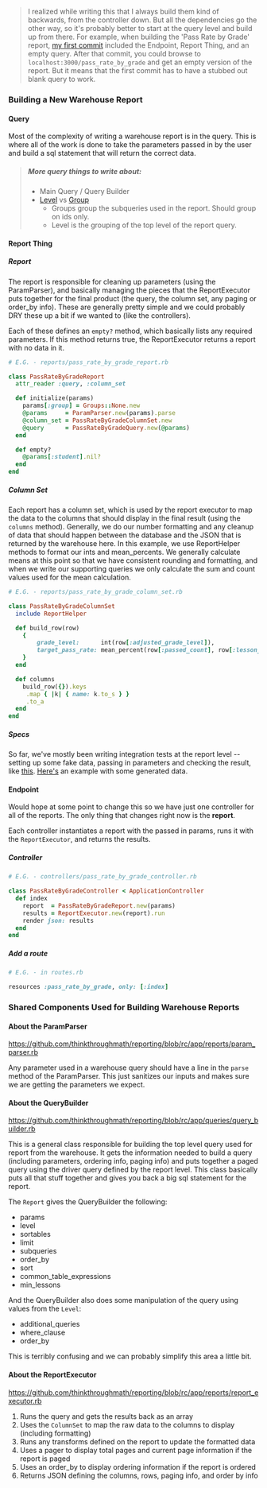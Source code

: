 > I realized while writing this that I always build them kind of backwards, from the controller down. But all the dependencies go the other way, so it's probably better to start at the query level and build up from there. For example, when building the 'Pass Rate by Grade' report, [my first commit](https://github.com/thinkthroughmath/reporting/commit/46853992487cce9d70b31e6cfedc388bc9ee2d5c) included the Endpoint, Report Thing, and an empty query. After that commit, you could browse to `localhost:3000/pass_rate_by_grade` and get an empty version of the report. But it means that the first commit has to have a stubbed out blank query to work.

### Building a New Warehouse Report

#### Query

Most of the complexity of writing a warehouse report is in the query. This is where all of the work is done to take the parameters passed in by the user and build a sql statement that will return the correct data.

> ##### More query things to write about:
>
>  - Main Query / Query Builder
>  - [Level](https://github.com/thinkthroughmath/reporting/blob/rc/app/reports/report_levels.rb) vs [Group](https://github.com/thinkthroughmath/reporting/blob/rc/app/queries/groups.rb)
>    - Groups group the subqueries used in the report. Should group on ids only.
>    - Level is the grouping of the top level of the report query.

#### Report Thing

##### Report

The report is responsible for cleaning up parameters (using the ParamParser), and basically managing the pieces that the ReportExecutor puts together for the final product (the query, the column set, any paging or order_by info). These are generally pretty simple and we could probably DRY these up a bit if we wanted to (like the controllers).

Each of these defines an `empty?` method, which basically lists any required parameters. If this method returns true, the ReportExecutor returns a report with no data in it.

```ruby
# E.G. - reports/pass_rate_by_grade_report.rb

class PassRateByGradeReport
  attr_reader :query, :column_set

  def initialize(params)
    params[:group] = Groups::None.new
    @params     = ParamParser.new(params).parse
    @column_set = PassRateByGradeColumnSet.new
    @query      = PassRateByGradeQuery.new(@params)
  end

  def empty?
    @params[:student].nil?
  end
end
```

##### Column Set

Each report has a column set, which is used by the report executor to map the data to the columns that should display in the final result (using the `columns` method). Generally, we do our number formatting and any cleanup of data that should happen between the database and the JSON that is returned by the warehouse here. In this example, we use ReportHelper methods to format our ints and mean_percents. We generally calculate means at this point so that we have consistent rounding and formatting, and when we write our supporting queries we only calculate the sum and count values used for the mean calculation.

```ruby
# E.G. - reports/pass_rate_by_grade_column_set.rb

class PassRateByGradeColumnSet
  include ReportHelper

  def build_row(row)
    {
        grade_level:      int(row[:adjusted_grade_level]),
        target_pass_rate: mean_percent(row[:passed_count], row[:lesson_count])
    }
  end

  def columns
    build_row({}).keys
     .map { |k| { name: k.to_s } }
     .to_a
  end
end
```

##### Specs

So far, we've mostly been writing integration tests at the report level -- setting up some fake data, passing in parameters and checking the result, like [this](https://github.com/thinkthroughmath/reporting/blob/rc/spec/reports/standards_report_spec.rb).
[Here's](https://github.com/thinkthroughmath/reporting/blob/rc/spec/reports/standards_report_bigger_data_spec.rb) an example with some generated data.

#### Endpoint

Would hope at some point to change this so we have just one controller for all of the reports. The only thing that changes right now is the __report__.

Each controller instantiates a report with the passed in params, runs it with the `ReportExecutor`, and returns the results.

##### Controller

```ruby
# E.G. - controllers/pass_rate_by_grade_controller.rb

class PassRateByGradeController < ApplicationController
  def index
    report  = PassRateByGradeReport.new(params)
    results = ReportExecutor.new(report).run
    render json: results
  end
end

```

##### Add a route

```ruby
# E.G. - in routes.rb

resources :pass_rate_by_grade, only: [:index]
```

### Shared Components Used for Building Warehouse Reports

#### About the ParamParser

https://github.com/thinkthroughmath/reporting/blob/rc/app/reports/param_parser.rb

Any parameter used in a warehouse query should have a line in the `parse` method of the ParamParser. This just sanitizes our inputs and makes sure we are getting the parameters we expect.

#### About the QueryBuilder

https://github.com/thinkthroughmath/reporting/blob/rc/app/queries/query_builder.rb

This is a general class responsible for building the top level query used for report from the warehouse. It gets the information needed to build a query (including parameters, ordering info, paging info) and puts together a paged query using the driver query defined by the report level. This class basically puts all that stuff together and gives you back a big sql statement for the report.

The `Report` gives the QueryBuilder the following:
  - params
  - level
  - sortables
  - limit
  - subqueries
  - order_by
  - sort
  - common_table_expressions
  - min_lessons

And the QueryBuilder also does some manipulation of the query using values from the `Level`:
  - additional_queries
  - where_clause
  - order_by

This is terribly confusing and we can probably simplify this area a little bit.

#### About the ReportExecutor

https://github.com/thinkthroughmath/reporting/blob/rc/app/reports/report_executor.rb

1. Runs the query and gets the results back as an array
2. Uses the `ColumnSet` to map the raw data to the columns to display (including formatting)
3. Runs any transforms defined on the report to update the formatted data
4. Uses a pager to display total pages and current page information if the report is paged
5. Uses an order_by to display ordering information if the report is ordered
5. Returns JSON defining the columns, rows, paging info, and order by info
